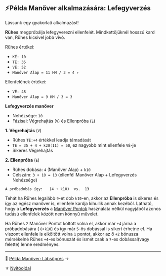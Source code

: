 ## ⚡Példa Manőver alkalmazására: Lefegyverzés

Lássunk egy  gyakorlati alkalmazást!

**Rühes** megpróbálja lefegyverezni ellenfelét. Mindkettőjüknél hosszú kard van, Rühes kicsivel jobb vívó.

Rühes értékei:
- `KÉ: 10`
- `TÉ: 35`
- `VÉ: 52`
- `Manőver Alap = 11 HM / 3 = 4 ↑`

Ellenfelének értékei:
- `VÉ: 48`
- `Manőver Alap = 9 HM / 3 = 3`

**Lefegyverzés manőver**
- Nehézsége: `10`
- Fázisai: Végrehajtás (`V`) és Ellenpróba (`E`)

**1. Végrehajtás**  (`V`)
- Rühes `TÉ:+4` értékkel leadja támadását
- `TÉ = 35 + 4 + k20(11) = 50`, ez nagyobb mint ellenfele `VÉ`-je
- Sikeres Végrehajtás

**2. Ellenpróba**  (`E`)
- Rühes dobása:  `4` (Manőver Alap) + `k10`
- Célszám: `3 + 10 = 13` (ellenfél Manőver Alap + Lefegyverzés Nehézsége)

```
A próbadobás így:   (4 + k10)  vs.  13
```

Tehát ha Rühes legalább  `9`-et dob  `k10`-en, akkor az **Ellenpróba** is sikeres és így az egész manőver is, ellenfele kardja kihullik annak kezéből. Látható, hogy a **Lefegyverzés** a [Manőver Pontok](066_02_manover_pontok.md) használata nélkül nagyjából azonos tudású ellenfelek között nem könnyű művelet.

Ha Rühes `2` Manőver Pontot költött volna el, akkor már `+4` járna a próbadobására ( `8+k10`) és így már `5`-ös dobással is sikert érhetne el. Ha viszont ellenfele is elköltött volna `1` pontot, akkor az ő `+2` bónusza mérsékelné Rühes `+4`-es bónuszát és ismét csak a `7`-es dobással(vagy felette) lenne eredményes.

---

🔗 [Példa Manőver: Lábsöprés](066_08_02_pelda_manover_lapsopres.md) →

⚜️ [Nyitóoldal](start.md#6-harcrendszer-%EF%B8%8F)
